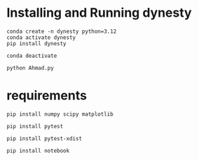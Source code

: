 # Installing and Running dynesty
```
conda create -n dynesty python=3.12
conda activate dynesty
pip install dynesty
```
```
conda deactivate
```
```
python Ahmad.py
```
# requirements

```
pip install numpy scipy matplotlib
```
```
pip install pytest
```
```
pip install pytest-xdist
```
```
pip install notebook
```

